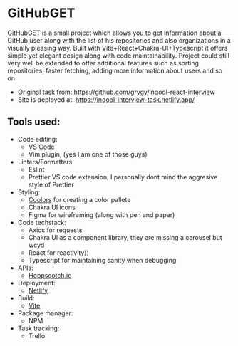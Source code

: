 # GitHubGET 
GitHubGET is a small project which allows you to get information about a GitHub user along with the list of his repositories and also organizations in a visually pleasing way. Built with Vite+React+Chakra-UI+Typescript it offers simple yet elegant design along with code maintainability. Project could still very well be extended to offer additional features such as sorting repositories, faster fetching, adding more information about users and so on.

- Original task from: https://github.com/grygy/inqool-react-interview
- Site is deployed at: https://inqool-interview-task.netlify.app/

## Tools used:
- Code editing:
  - VS Code
  - Vim plugin, (yes I am one of those guys)
- Linters/Formatters:
  - Eslint
  - Prettier VS code extension, I personally dont mind the aggresive style of Prettier
- Styling:
  - [Coolors](https://coolors.co/) for creating a color pallete
  - Chakra UI icons
  - Figma for wireframing (along with pen and paper)
- Code techstack:
  - Axios for requests
  - Chakra UI as a component library, they are missing a carousel but wcyd
  - React for reactivity))
  - Typescript for maintaining sanity when debugging
- APIs:
   - [Hoppscotch.io](https://hoppscotch.io/)
- Deployment:
  - [Netlify](https://www.netlify.com/)
- Build:
   - [Vite](https://vitejs.dev/)
- Package manager:
  - NPM
- Task tracking:
  - Trello


